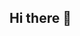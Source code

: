 ## Hi there 👋

<!--
**Oksana-Solovyeva/Oksana-Solovyeva** is a ✨ _special_ ✨ repository because its `README.md` (this file) appears on your GitHub profile.

Here are some ideas to get you started:

- 🔭 Previously, I spent six months manually training the search model.
- 🌱 I’m currently learning to be a neural network developer.
- 🤔 I’m looking for help learning Python.
- 📫 How to reach me: oksana_solovyeva2903@mail.ru
-->
